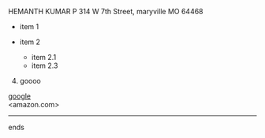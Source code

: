 HEMANTH KUMAR P
314 W 7th Street, maryville MO 64468

* item 1

* item 2
  * item 2.1
  * item 2.3 
4. goooo

[google](yahoo.com)   
<amazon.com>
***
ends


